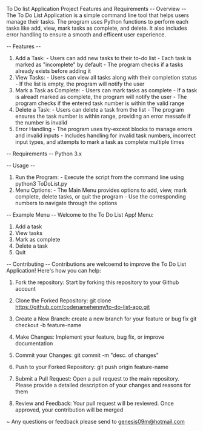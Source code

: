 To Do list Application Project Features and Requirements
-- Overview --
The To Do List Application is a simple command line tool that helps users manage their tasks. The
program uses Python functions to perform each tasks like add, view, mark tasks as complete, and delete. 
It also includes error handling to ensure a smooth and efficent user experience.

-- Features --
1. Add a Task:
        - Users can add new tasks to their to-do list
        - Each task is marked as "incomplete" by default
        - The program checks if a tasks already exists before adding it
2. View Tasks:
        - Users can view all tasks along with their completion status
        - If the list is empty, the program will notify the user
3. Mark a Task as Complete:
        - Users can mark tasks as complete
        - If a task is alreadt marked as complete, the program  will notify the user
        - The program checks if the entered task number is within the valid range
4. Delete a Task:
        - Users can delete a task from the list
        - The program ensures the task number is within range, providing an 
                error messafe if the number is invalid
5. Error Handling
        - The program uses try-exceot blocks to manage errors and invalid inputs
        - Includes handling for invalid task numbers, incorrect input types, and 
                attempts to mark a task as complete multiple times

-- Requirements --
Python 3.x

-- Usage --
1. Run the Program:
        - Execute the script from the command line using python3 ToDoList.py
2. Menu Options:
        - The Main Menu provides options to add, view, mark complete, delete tasks,
                or quit the program
        - Use the corresponding numbers to navigate through the options

-- Example Menu -- 
Welcome to the To Do List App!
Menu:
1. Add a task
2. View tasks
3. Mark as complete
4. Delete a task
5. Quit

-- Contributing -- 
Contributions are welcoemd to improve the To Do List Application! Here's how you can help:
1. Fork the repository: Start by forking this repository to your Github account

2. Clone the Forked Repository:
git clone https://github.com/codenamehenny/to-do-list-app.git

3. Create a New Branch: create a new branch for your feature or bug fix
git checkout -b feature-name

4. Make Changes: Implement your feature, bug fix, or improve documentation

5. Commit your Changes:
git commit -m "desc. of changes"

6. Push to your Forked Repository:
git push origin feature-name

7. Submit a Pull Request: Open a pull request to the main repository.
Please provide a detailed description of your changes and reasons for them

8. Review and Feedback: Your pull request will be reviewed. Once approved,
your contribution will be merged

~ Any questions or feedback please send to genesis09m@hotmail.com